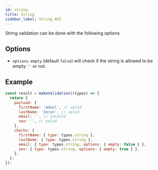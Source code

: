 ```yaml
---
id: string
title: String
sidebar_label: String API
---
```


String validation can be done with the following options

## Options

- `options.empty` (default `false`) will check if the string is allowed to be
  empty `''` or not.

## Example

```js
const result = makeValidation((types) => {
  return {
    payload: {
      firstName: 'Adeel', // valid
      lastName: 'Imran', // valid
      email: '', // invalid
      sex: '', // valid
    },
    checks: {
      firstName: { type: types.string },
      lastName: { type: types.string },
      email: { type: types.string, options: { empty: false } },
      sex: { type: types.string, options: { empty: true } },
    },
  };
});
```
